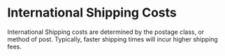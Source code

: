 
# International Shipping Costs

International Shipping costs are determined by the postage class, or method of post. Typically, faster shipping times will incur higher shipping fees.